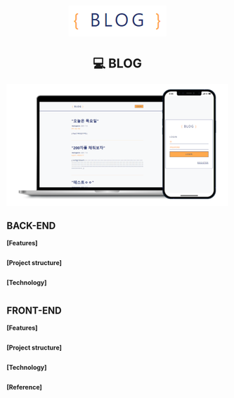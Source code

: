 <div align="center"><img src="imgs/blog-logo.png"></div>
<div align="center"><h1>💻 BLOG</h1></div>

<img src="imgs/blog.png">

## BACK-END

**[Features]**

```

```

**[Project structure]**

```

```

**[Technology]**

```

```

## FRONT-END

**[Features]**

```

```

**[Project structure]**

```

```

**[Technology]**

```

```

**[Reference]**

```

```
